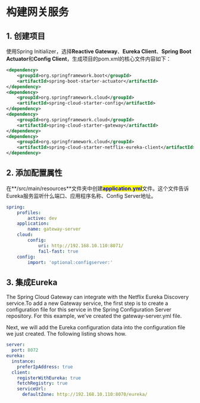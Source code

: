 # 构建网关服务

## 1. 创建项目

使用Spring Initializer，选择**Reactive Gateway**、**Eureka Client**、**Spring Boot Actuator**和**Config Client**，生成项目的pom.xml的核心文件内容如下：

```xml
<dependency>
    <groupId>org.springframework.boot</groupId>
    <artifactId>spring-boot-starter-actuator</artifactId>
</dependency>
<dependency>
    <groupId>org.springframework.cloud</groupId>
    <artifactId>spring-cloud-starter-config</artifactId>
</dependency>
<dependency>
    <groupId>org.springframework.cloud</groupId>
    <artifactId>spring-cloud-starter-gateway</artifactId>
</dependency>
<dependency>
    <groupId>org.springframework.cloud</groupId>
    <artifactId>spring-cloud-starter-netflix-eureka-client</artifactId>
</dependency>
```

## 2. 添加配置属性

在**/src/main/resources**文件夹中创建<mark style="color:blue;">**application.yml**</mark>文件。这个文件告诉Eureka服务监听什么端口、应用程序名称、Config Server地址。

```yaml
spring:
    profiles:
        active: dev
    application:
        name: gateway-server    
    cloud:
        config:
            uri: http://192.168.10.110:8071/
            fail-fast: true
    config:
        import: 'optional:configserver:'
```

## 3. 集成Eureka

The Spring Cloud Gateway can integrate with the Netflix Eureka Discovery service.To add a new Gateway service, the first step is to create a configuration file for this service in the Spring Configuration Server repository. For this example, we’ve created the gateway-server.yml file.

Next, we will add the Eureka configuration data into the configuration file we just created. The following listing shows how.

```yaml
server:
  port: 8072
eureka:
  instance:
    preferIpAddress: true
  client:
    registerWithEureka: true
    fetchRegistry: true
    serviceUrl:
      defaultZone: http://192.168.10.110:8070/eureka/
```
